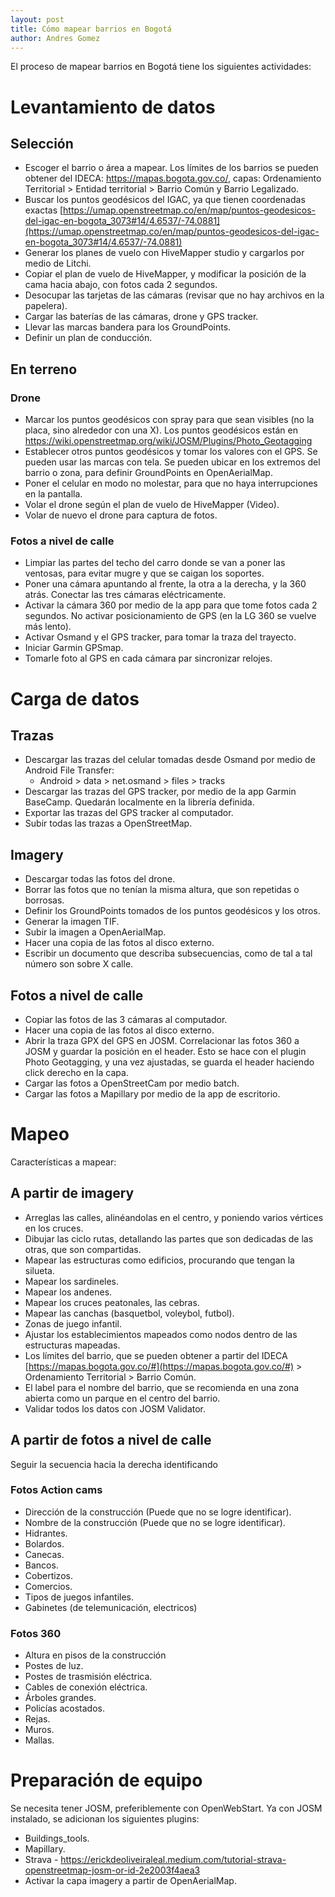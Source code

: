 ```yaml
---
layout: post
title: Cómo mapear barrios en Bogotá
author: Andres Gomez
---
```


El proceso de mapear barrios en Bogotá tiene los siguientes actividades:

# Levantamiento de datos

## Selección

- Escoger el barrio o área a mapear. Los límites de los barrios se pueden obtener del IDECA: https://mapas.bogota.gov.co/, capas: Ordenamiento Territorial > Entidad territorial > Barrio Común y Barrio Legalizado.
- Buscar los puntos geodésicos del IGAC, ya que tienen coordenadas exactas [https://umap.openstreetmap.co/en/map/puntos-geodesicos-del-igac-en-bogota_3073#14/4.6537/-74.0881](https://umap.openstreetmap.co/en/map/puntos-geodesicos-del-igac-en-bogota_3073#14/4.6537/-74.0881)
- Generar los planes de vuelo con HiveMapper studio y cargarlos por medio de Litchi.
- Copiar el plan de vuelo de HiveMapper, y modificar la posición de la cama hacia abajo, con fotos cada 2 segundos.
- Desocupar las tarjetas de las cámaras (revisar que no hay archivos en la papelera).
- Cargar las baterías de las cámaras, drone y GPS tracker.
- Llevar las marcas bandera para los GroundPoints.
- Definir un plan de conducción.

## En terreno

### Drone

- Marcar los puntos geodésicos con spray para que sean visibles (no la placa, sino alrededor con una X). Los puntos geodésicos están en https://wiki.openstreetmap.org/wiki/JOSM/Plugins/Photo_Geotagging
- Establecer otros puntos geodésicos y tomar los valores con el GPS. Se pueden usar las marcas con tela. Se pueden ubicar en los extremos del barrio o zona, para definir GroundPoints en OpenAerialMap.
- Poner el celular en modo no molestar, para que no haya interrupciones en la pantalla.
- Volar el drone según el plan de vuelo de HiveMapper (Video).
- Volar de nuevo el drone para captura de fotos.

### Fotos a nivel de calle

- Limpiar las partes del techo del carro donde se van a poner las ventosas, para evitar mugre y que se caigan los soportes.
- Poner una cámara apuntando al frente, la otra a la derecha, y la 360 atrás. Conectar las tres cámaras eléctricamente.
- Activar la cámara 360 por medio de la app para que tome fotos cada 2 segundos. No activar posicionamiento de GPS (en la LG 360 se vuelve más lento).
- Activar Osmand y el GPS tracker, para tomar la traza del trayecto.
- Iniciar Garmin GPSmap.
- Tomarle foto al GPS en cada cámara par sincronizar relojes.

# Carga de datos

## Trazas

- Descargar las trazas del celular tomadas desde Osmand por medio de Android File Transfer:
  - Android > data > net.osmand > files > tracks
- Descargar las trazas del GPS tracker, por medio de la app Garmin BaseCamp. Quedarán localmente en la librería definida.
- Exportar las trazas del GPS tracker al computador.
- Subir todas las trazas a OpenStreetMap.

## Imagery

- Descargar todas las fotos del drone.
- Borrar las fotos que no tenían la misma altura, que son repetidas o borrosas.
- Definir los GroundPoints tomados de los puntos geodésicos y los otros.
- Generar la imagen TIF.
- Subir la imagen a OpenAerialMap.
- Hacer una copia de las fotos al disco externo.
- Escribir un documento que describa subsecuencias, como de tal a tal número son sobre X calle.

## Fotos a nivel de calle

- Copiar las fotos de las 3 cámaras al computador.
- Hacer una copia de las fotos al disco externo.
- Abrir la traza GPX del GPS en JOSM. Correlacionar las fotos 360 a JOSM y guardar la posición en el header. Esto se hace con el plugin Photo Geotagging, y una vez ajustadas, se guarda el header haciendo click derecho en la capa.
- Cargar las fotos a OpenStreetCam por medio batch.
- Cargar las fotos a Mapillary por medio de la app de escritorio.

# Mapeo

Características a mapear:

## A partir de imagery

- Arreglas las calles, alinéandolas en el centro, y poniendo varios vértices en los cruces.
- Dibujar las ciclo rutas, detallando las partes que son dedicadas de las otras, que son compartidas.
- Mapear las estructuras como edificios, procurando que tengan la silueta.
- Mapear los sardineles.
- Mapear los andenes.
- Mapear los cruces peatonales, las cebras.
- Mapear las canchas (basquetbol, voleybol, futbol).
- Zonas de juego infantil.
- Ajustar los establecimientos mapeados como nodos dentro de las estructuras mapeadas.
- Los límites del barrio, que se pueden obtener a partir del IDECA [https://mapas.bogota.gov.co/#](https://mapas.bogota.gov.co/#) > Ordenamiento Territorial > Barrio Común.
- El label para el nombre del barrio, que se recomienda en una zona abierta como un parque en el centro del barrio.
- Validar todos los datos con JOSM Validator.

## A partir de fotos a nivel de calle

Seguir la secuencia hacia la derecha identificando

### Fotos Action cams

- Dirección de la construcción (Puede que no se logre identificar).
- Nombre de la construcción (Puede que no se logre identificar).
- Hidrantes.
- Bolardos.
- Canecas.
- Bancos.
- Cobertizos.
- Comercios.
- Tipos de juegos infantiles.
- Gabinetes (de telemunicación, electricos)

### Fotos 360

- Altura en pisos de la construcción
- Postes de luz.
- Postes de trasmisión eléctrica.
- Cables de conexión eléctrica.
- Árboles grandes.
- Policías acostados.
- Rejas.
- Muros.
- Mallas.

# Preparación de equipo

Se necesita tener JOSM, preferiblemente con OpenWebStart. Ya con JOSM instalado, se adicionan los siguientes plugins:

* Buildings_tools.
* Mapillary.
* Strava - https://erickdeoliveiraleal.medium.com/tutorial-strava-openstreetmap-josm-or-id-2e2003f4aea3
* Activar la capa imagery a partir de OpenAerialMap.

